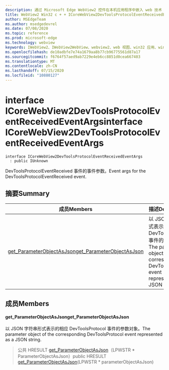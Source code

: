 ```yaml
---
description: 通过 Microsoft Edge WebView2 控件在本机应用程序中嵌入 web 技术（HTML、CSS 和 JavaScript）
title: WebView2 Win32 c + + ICoreWebView2DevToolsProtocolEventReceivedEventArgs
author: MSEdgeTeam
ms.author: msedgedevrel
ms.date: 07/08/2020
ms.topic: reference
ms.prod: microsoft-edge
ms.technology: webview
keywords: IWebView2、IWebView2WebView、webview2、web 视图、win32 应用、win32、edge、ICoreWebView2、ICoreWebView2Controller、浏览器控件、边缘 html、ICoreWebView2DevToolsProtocolEventReceivedEventArgs
ms.openlocfilehash: de10adbfe7e74a1679aa8b77cb96775561d87a17
ms.sourcegitcommit: f6764f57aed9ab7229e4eb6cc8851d0cea667403
ms.translationtype: MT
ms.contentlocale: zh-CN
ms.lasthandoff: 07/15/2020
ms.locfileid: "10880127"
---
```

# <span data-ttu-id="24395-104">interface ICoreWebView2DevToolsProtocolEventReceivedEventArgs</span><span class="sxs-lookup"><span data-stu-id="24395-104">interface ICoreWebView2DevToolsProtocolEventReceivedEventArgs</span></span> 

```
interface ICoreWebView2DevToolsProtocolEventReceivedEventArgs
  : public IUnknown
```

<span data-ttu-id="24395-105">DevToolsProtocolEventReceived 事件的事件参数。</span><span class="sxs-lookup"><span data-stu-id="24395-105">Event args for the DevToolsProtocolEventReceived event.</span></span>

## <span data-ttu-id="24395-106">摘要</span><span class="sxs-lookup"><span data-stu-id="24395-106">Summary</span></span>

 <span data-ttu-id="24395-107">成员</span><span class="sxs-lookup"><span data-stu-id="24395-107">Members</span></span>                        | <span data-ttu-id="24395-108">描述</span><span class="sxs-lookup"><span data-stu-id="24395-108">Descriptions</span></span>
--------------------------------|---------------------------------------------
[<span data-ttu-id="24395-109">get_ParameterObjectAsJson</span><span class="sxs-lookup"><span data-stu-id="24395-109">get_ParameterObjectAsJson</span></span>](#get_parameterobjectasjson) | <span data-ttu-id="24395-110">以 JSON 字符串形式表示的相应 DevToolsProtocol 事件的参数对象。</span><span class="sxs-lookup"><span data-stu-id="24395-110">The parameter object of the corresponding DevToolsProtocol event represented as a JSON string.</span></span>

## <span data-ttu-id="24395-111">成员</span><span class="sxs-lookup"><span data-stu-id="24395-111">Members</span></span>

#### <span data-ttu-id="24395-112">get_ParameterObjectAsJson</span><span class="sxs-lookup"><span data-stu-id="24395-112">get_ParameterObjectAsJson</span></span> 

<span data-ttu-id="24395-113">以 JSON 字符串形式表示的相应 DevToolsProtocol 事件的参数对象。</span><span class="sxs-lookup"><span data-stu-id="24395-113">The parameter object of the corresponding DevToolsProtocol event represented as a JSON string.</span></span>

> <span data-ttu-id="24395-114">公共 HRESULT [get_ParameterObjectAsJson](#get_parameterobjectasjson)（LPWSTR \* ParameterObjectAsJson）</span><span class="sxs-lookup"><span data-stu-id="24395-114">public HRESULT [get_ParameterObjectAsJson](#get_parameterobjectasjson)(LPWSTR \* parameterObjectAsJson)</span></span>

